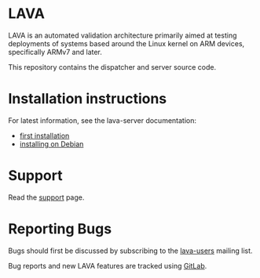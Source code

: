 LAVA
====

LAVA is an automated validation architecture primarily aimed at testing
deployments of systems based around the Linux kernel on ARM devices,
specifically ARMv7 and later.

This repository contains the dispatcher and server source code.

Installation instructions
=========================

For latest information, see the lava-server documentation:
* [first installation](https://docs.lavasoftware.org/lava/first-installation.html)
* [installing on Debian](https://docs.lavasoftware.org/lava/installing_on_debian.html)

Support
=======

Read the [support](https://docs.lavasoftware.org/lava/support.html) page.

Reporting Bugs
==============

Bugs should first be discussed by subscribing to the
[lava-users](https://lists.lavasoftware.org/mailman3/lists/lava-users.lists.lavasoftware.org/)
mailing list.

Bug reports and new LAVA features are tracked using
[GitLab](https://git.lavasoftware.org/lava/lava/issues).
